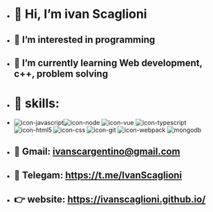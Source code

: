 - # 👋 Hi, I’m ivan Scaglioni 
- ## 👀 I’m interested in programming
- ## 🌱 I’m currently learning Web development, c++, problem solving
- # 🧰 skills: 
- ![icon-javascript](https://user-images.githubusercontent.com/91486406/163634693-93a7f70e-4fbb-4391-baa8-29a0b100b224.svg)![icon-node](https://user-images.githubusercontent.com/91486406/163634949-a2e6bf9c-020d-4e6b-9495-f98b7d8ca129.svg)
![icon-vue](https://user-images.githubusercontent.com/91486406/163635138-05688dbc-25b2-4945-a2e4-d8f7eb5a5c26.svg)
![icon-typescript](https://user-images.githubusercontent.com/91486406/163635152-4eba8ae3-3677-44d4-a86e-622fd0fc6cb2.svg)
![icon-html5](https://user-images.githubusercontent.com/91486406/163635165-4e63371c-331b-4980-85b3-4604f6b9734f.svg)
![icon-css](https://user-images.githubusercontent.com/91486406/163635181-34f8f4e5-906b-489f-9860-5237eae65fea.svg)
![icon-git](https://user-images.githubusercontent.com/91486406/163635174-eb144465-c595-4b97-bbca-bf2460c3ba0e.svg)
![icon-webpack](https://user-images.githubusercontent.com/91486406/163634967-87696b44-3c6a-43b1-8342-a1bc681a1e26.svg)
![mongodb](https://user-images.githubusercontent.com/91486406/163636058-856ca355-f2eb-4a59-9c90-08d5f2d5defc.png)
- ## 📧 Gmail: ivanscargentino@gmail.com
- ## 📮 Telegam: https://t.me/IvanScaglioni
- ## 👉 website: https://ivanscaglioni.github.io/


<!---
ivanScaglioni/ivanScaglioni is a ✨ special ✨ repository because its `README.md` (this file) appears on your GitHub profile.
You can click the Preview link to take a look at your changes.
--->


